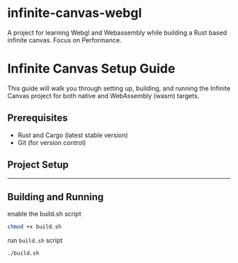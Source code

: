 # infinite-canvas-webgl
A project for learning Webgl and Webassembly while building a Rust based infinite canvas. Focus on Performance.


# Infinite Canvas Setup Guide

This guide will walk you through setting up, building, and running the Infinite Canvas project for both native and WebAssembly (wasm) targets.

## Prerequisites

- Rust and Cargo (latest stable version)
- Git (for version control)

## Project Setup
---

## Building and Running 
enable the build.sh script
```bash
chmod +x build.sh
```
run `build.sh` script
```bash
./build.sh
```